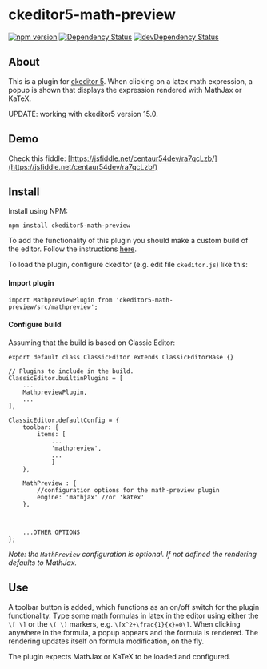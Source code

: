# ckeditor5-math-preview
[![npm version](https://badge.fury.io/js/ckeditor5-math-preview.svg)](https://badge.fury.io/js/ckeditor5-math-preview)
[![Dependency Status](https://david-dm.org/centaur54dev/ckeditor5-math-preview/status.svg)](https://david-dm.org/centaur54dev/ckeditor5-math-preview)
[![devDependency Status](https://david-dm.org/centaur54dev/ckeditor5-math-preview/dev-status.svg)](https://david-dm.org/centaur54dev/ckeditor5-math-preview?type=dev)

## About
This is a plugin for [ckeditor 5](https://github.com/ckeditor/ckeditor5). When clicking on a latex math expression, a popup is shown that displays the expression rendered with MathJax or KaTeX. 


UPDATE: working with ckeditor5 version 15.0.

## Demo
Check this fiddle: 
[https://jsfiddle.net/centaur54dev/ra7qcLzb/](https://jsfiddle.net/centaur54dev/ra7qcLzb/)

## Install
Install using NPM: 

`npm install ckeditor5-math-preview`

To add the functionality of this plugin you should make a custom build of the editor. Follow the instructions [here](https://docs.ckeditor.com/ckeditor5/latest/builds/guides/development/installing-plugins.html).


To load the plugin, configure ckeditor (e.g. edit file `ckeditor.js`) like this:

#### Import plugin
```
import MathpreviewPlugin from 'ckeditor5-math-preview/src/mathpreview';
```


#### Configure build
Assuming that the build is based on Classic Editor:

```
export default class ClassicEditor extends ClassicEditorBase {}

// Plugins to include in the build.
ClassicEditor.builtinPlugins = [
	...
	MathpreviewPlugin,
	...
],

ClassicEditor.defaultConfig = {
	toolbar: {
		items: [
			...
			'mathpreview',
			...
			]
	},

	MathPreview : {
		//configuration options for the math-preview plugin
		engine: 'mathjax' //or 'katex'
	},



	...OTHER OPTIONS
};
```
*Note: the `MathPreview` configuration is optional. If not defined the rendering defaults to MathJax.*


## Use
A toolbar button is added, which functions as an on/off switch for the plugin functionality. Type some math formulas in latex in the editor using either the `\[ \]` or the  `\( \)` markers, e.g. `\[x^2+\frac{1}{x}=0\]`. When clicking anywhere in the formula, a popup appears and the formula is rendered. The rendering updates itself on formula modification, on the fly. 


The plugin expects MathJax or KaTeX to be loaded and configured. 
